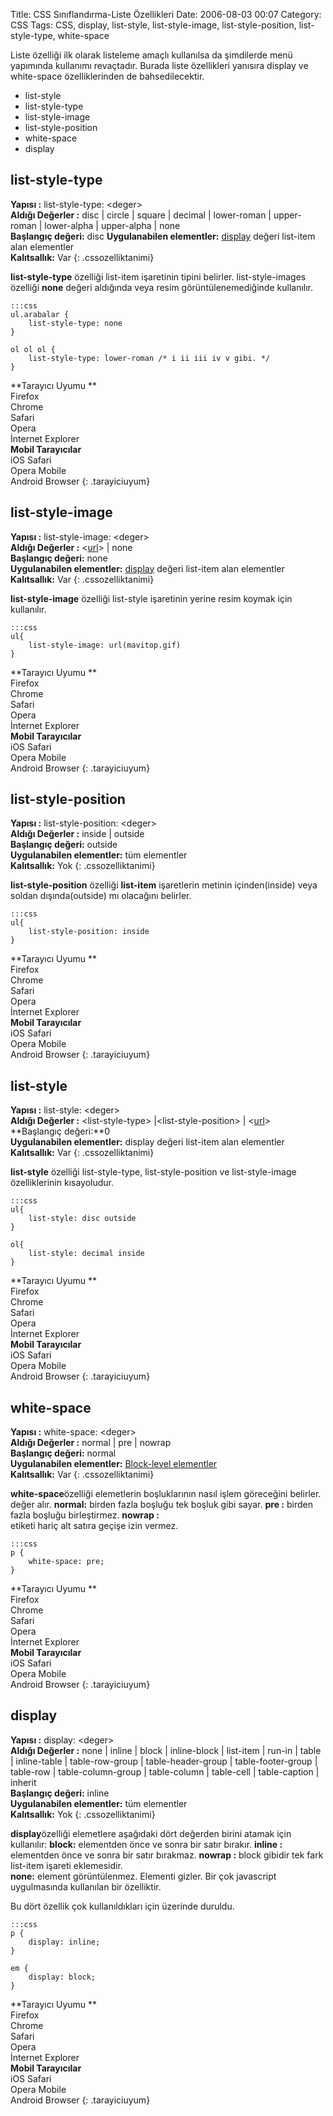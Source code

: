 Title: CSS Sınıflandırma-Liste Özellikleri
Date: 2006-08-03 00:07
Category: CSS
Tags: CSS, display, list-style, list-style-image, list-style-position, list-style-type, white-space

Liste özelliği ilk olarak listeleme amaçlı kullanılsa da şimdilerde menü
yapımında kullanımı revaçtadır. Burada liste özellikleri yanısıra
display ve white-space özelliklerinden de bahsedilecektir. 

-   list-style
-   list-style-type
-   list-style-image
-   list-style-position
-   white-space
-   display

## list-style-type

**Yapısı :** list-style-type: <deger\>   
**Aldığı Değerler :** disc | circle | square | decimal | lower-roman | upper-roman | lower-alpha | upper-alpha | none   
**Başlangıç değeri:** disc 
**Uygulanabilen elementler:** [display][] değeri list-item alan elementler   
**Kalıtsallık:** Var
{: .cssozelliktanimi}

**list-style-type** özelliği list-item işaretinin tipini belirler.
list-style-images özelliği **none** değeri aldığında veya resim
görüntülenemediğinde kullanılır.

	:::css
	ul.arabalar { 
		list-style-type: none 
	} 
	
	ol ol ol { 
		list-style-type: lower-roman /* i ii iii iv v gibi. */ 
	}


**Tarayıcı Uyumu **   
Firefox   
Chrome   
Safari  
Opera   
İnternet Explorer   
**Mobil Tarayıcılar**  
iOS Safari  
Opera Mobile   
Android Browser
{: .tarayiciuyum}

## list-style-image

**Yapısı :** list-style-image: <deger\>   
**Aldığı Değerler :** <[url][]> | none   
**Başlangıç değeri:** none   
**Uygulanabilen elementler:** [display][] değeri list-item alan elementler   
**Kalıtsallık:** Var
{: .cssozelliktanimi}

**list-style-image** özelliği list-style işaretinin yerine resim koymak
için kullanılır. 	

	:::css
	ul{ 
		list-style-image: url(mavitop.gif) 
	} 

**Tarayıcı Uyumu **   
Firefox   
Chrome   
Safari  
Opera   
İnternet Explorer   
**Mobil Tarayıcılar**  
iOS Safari  
Opera Mobile   
Android Browser
{: .tarayiciuyum}

## list-style-position

**Yapısı :** list-style-position: <deger\>   
**Aldığı Değerler :** inside | outside   
**Başlangıç değeri:** outside   
**Uygulanabilen elementler:** tüm elementler   
**Kalıtsallık:** Yok
{: .cssozelliktanimi}

**list-style-position** özelliği **list-item** işaretlerin metinin
içinden(inside) veya soldan dışında(outside) mı olacağını belirler.

	:::css
	ul{ 
		list-style-position: inside 
	}


**Tarayıcı Uyumu **   
Firefox   
Chrome   
Safari  
Opera   
İnternet Explorer   
**Mobil Tarayıcılar**  
iOS Safari  
Opera Mobile   
Android Browser
{: .tarayiciuyum}


## list-style

**Yapısı :** list-style: <deger\>    
**Aldığı Değerler :** <list-style-type\> |<list-style-position\> | <[url][]>   
**Başlangıç değeri:**0   
**Uygulanabilen elementler:** display değeri list-item alan elementler   
**Kalıtsallık:** Var
{: .cssozelliktanimi}

**list-style** özelliği list-style-type, list-style-position ve
list-style-image özelliklerinin kısayoludur.

	:::css
	ul{ 
		list-style: disc outside 
	} 
	
	ol{ 
		list-style: decimal inside 
	} 

**Tarayıcı Uyumu **   
Firefox   
Chrome   
Safari  
Opera   
İnternet Explorer   
**Mobil Tarayıcılar**  
iOS Safari  
Opera Mobile   
Android Browser
{: .tarayiciuyum}

## white-space

**Yapısı :** white-space: <deger\>   
**Aldığı Değerler :** normal | pre | nowrap    
**Başlangıç değeri:** normal   
**Uygulanabilen elementler:** [Block-level elementler][]   
**Kalıtsallık:** Var
{: .cssozelliktanimi}

**white-space**özelliği elemetlerin boşluklarının nasıl işlem göreceğini
belirler. değer alır. **normal:** birden fazla boşluğu tek boşluk gibi
sayar. **pre :** birden fazla boşluğu birleştirmez. **nowrap :** <br>
etiketi hariç alt satıra geçişe izin vermez.

	:::css
	p { 
		white-space: pre; 
	} 

**Tarayıcı Uyumu **   
Firefox   
Chrome   
Safari  
Opera   
İnternet Explorer   
**Mobil Tarayıcılar**  
iOS Safari  
Opera Mobile   
Android Browser
{: .tarayiciuyum}

## display

**Yapısı :** display: <deger\>   
**Aldığı Değerler :** none | inline | block | inline-block | list-item | run-in | table | inline-table | table-row-group | table-header-group | table-footer-group | table-row |
table-column-group | table-column | table-cell | table-caption | inherit   
**Başlangıç değeri:** inline    
**Uygulanabilen elementler:** tüm elementler   
**Kalıtsallık:** Yok
{: .cssozelliktanimi}

**display**özelliği elemetlere aşağıdaki dört değerden birini atamak
için kullanılır: **block:** elementden önce ve sonra bir satır bırakır.
**inline :** elementden önce ve sonra bir satır bırakmaz. **nowrap :**
block gibidir tek fark list-item işareti eklemesidir.  
**none:** element görüntülenmez. Elementi gizler. Bir çok javascript
uygulmasında kullanılan bir özelliktir.

Bu dört özellik çok kullanıldıkları için üzerinde duruldu.

	:::css
	p { 
		display: inline; 
	} 
	
	em { 
		display: block;
	} 

**Tarayıcı Uyumu **   
Firefox   
Chrome   
Safari  
Opera   
İnternet Explorer   
**Mobil Tarayıcılar**  
iOS Safari  
Opera Mobile   
Android Browser
{: .tarayiciuyum}

  [display]: #
  [url]: http://www.fatihhayrioglu.com/?p=95
  [Block-level elementler]: http://www.fatihhayrioglu.com/?p=13
